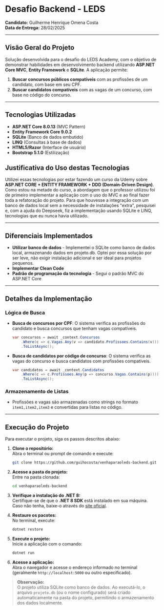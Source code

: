 # Desafio Backend - LEDS

**Candidato:** Guilherme Henrique Omena Costa  
**Data de Entrega:** 28/02/2025  

---

## Visão Geral do Projeto
Solução desenvolvida para o desafio do LEDS Academy, com o objetivo de demonstrar habilidades em desenvolvimento backend utilizando **ASP.NET Core MVC**, **Entity Framework** e **SQLite**. A aplicação permite:

1. **Buscar concursos públicos compatíveis** com as profissões de um candidato, com base em seu CPF.
2. **Buscar candidatos compatíveis** com as vagas de um concurso, com base no código do concurso.

---

## Tecnologias Utilizadas
- **ASP.NET Core 8.0.13** (MVC Pattern)
- **Entity Framework Core 9.0.2**
- **SQLite** (Banco de dados embutido)
- **LINQ** (Consultas à base de dados)
- **HTML5/Razor** (Interface de usuário)
- **Bootstrap 5.1.0** (Estilização)

## Justificativa do Uso destas Tecnologias
Utilizei essas tecnologias por estar fazendo um curso da Udemy sobre **ASP.NET CORE + ENTITY FRAMEWORK + DDD (Domain-Driven Design)**. Como estou na metade do curso, a abordagem que o professor utilizou foi de primeiro implementar a aplicação com o uso do MVC e ao final fazer toda a refatoração do projeto. Para que houvesse a integração com um banco de dados local sem a necessidade de instalações "extra", pesquisei e, com a ajuda do Deepseek, fiz a implementação usando SQLite e LINQ, tecnologias que eu nunca havia utilizado.
 
---

## Diferenciais Implementados
- **Utilizar banco de dados** - Implementei o SQLite como banco de dados local, armazenando dados em projeto.db. Optei por essa solução por ser leve, não exigir instalação adicional e ser ideal para projetos pequenos.
- **Implementar Clean Code**
- **Padrão de programação da tecnologia** - Segui o padrão MVC do ASP.NET Core

---

## Detalhes da Implementação

### Lógica de Busca
- **Busca de concursos por CPF**: O sistema verifica as profissões do candidato e busca concursos que tenham vagas compatíveis.
  ```csharp
  var concursos = await _context.Concursos
      .Where(c => c.Vagas.Any(v => candidato.Profissoes.Contains(v)))
      .ToListAsync();
  ```

- **Busca de candidatos por código de concurso**: O sistema verifica as vagas do concurso e busca candidatos com profissões compatíveis.
  ```csharp
  var candidatos = await _context.Candidatos
      .Where(c => c.Profissoes.Any(p => concurso.Vagas.Contains(p))))
      .ToListAsync();
  ```

### Armazenamento de Listas
- Profissões e vagas são armazenadas como strings no formato `item1,item2,item3` e convertidas para listas no código.

---

## Execução do Projeto
Para executar o projeto, siga os passos descritos abaixo:

1. **Clone o repositório:**  
   Abra o terminal ou prompt de comando e execute:

   ```bash
   git clone https://github.com/guihocosta/venhaparaoleds-backend.git
   ```

2. **Acesse a pasta do projeto:**  
   Entre na pasta clonada:

   ```bash
   cd venhaparaoleds-backend
   ```

3. **Verifique a instalação do .NET 8:**  
   Certifique-se de que o **.NET 8 SDK** está instalado em sua máquina. Caso não tenha, baixe-o através do [site oficial](https://dotnet.microsoft.com/download/dotnet/8.0).

4. **Restaure os pacotes:**  
   No terminal, execute:

   ```bash
   dotnet restore
   ```

5. **Execute o projeto:**  
   Inicie a aplicação com o comando:

   ```bash
   dotnet run
   ```

6. **Acesse a aplicação:**  
   Abra o navegador e acesse o endereço informado no terminal (geralmente `http://localhost:5000` ou outro especificado).

> **Observação:**  
> O projeto utiliza SQLite como banco de dados. Ao executá-lo, o arquivo `projeto.db` (ou o nome configurado) será criado automaticamente na pasta do projeto, permitindo o armazenamento dos dados localmente.
